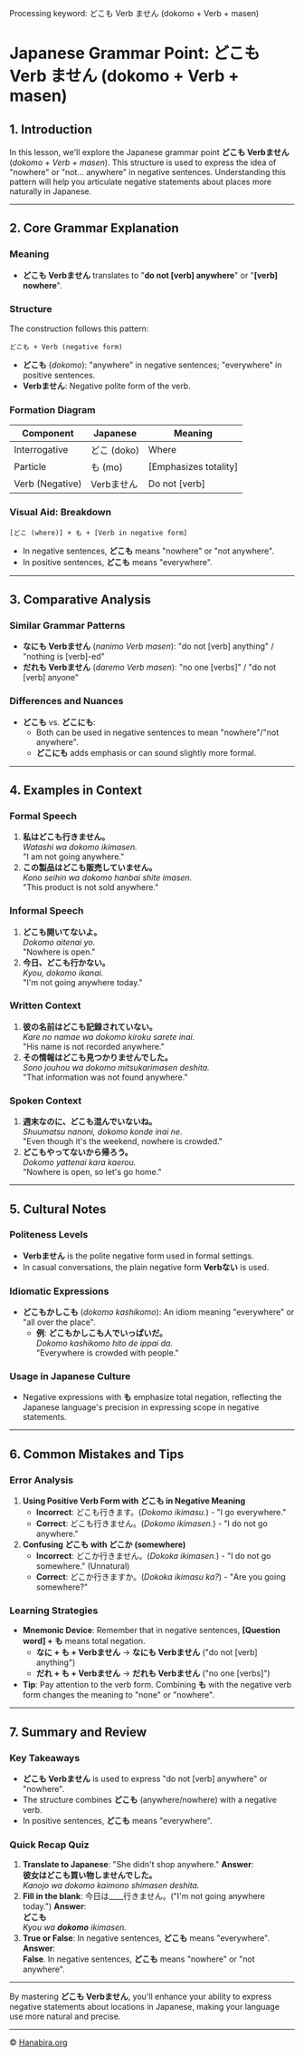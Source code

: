 Processing keyword: どこも Verb ません (dokomo + Verb + masen)
# Japanese Grammar Point: どこも Verb ません (dokomo + Verb + masen)

## 1. Introduction
In this lesson, we'll explore the Japanese grammar point **どこも Verbません** (*dokomo + Verb + masen*). This structure is used to express the idea of "nowhere" or "not... anywhere" in negative sentences. Understanding this pattern will help you articulate negative statements about places more naturally in Japanese.

---
## 2. Core Grammar Explanation
### Meaning
- **どこも Verbません** translates to "**do not [verb] anywhere**" or "**[verb] nowhere**".
### Structure
The construction follows this pattern:
```
どこも + Verb (negative form)
```
- **どこも** (*dokomo*): "anywhere" in negative sentences; "everywhere" in positive sentences.
- **Verbません**: Negative polite form of the verb.
### Formation Diagram
| Component       | Japanese        | Meaning           |
|-----------------|-----------------|-------------------|
| Interrogative   | どこ (doko)     | Where             |
| Particle        | も (mo)         | [Emphasizes totality] |
| Verb (Negative) | Verbません      | Do not [verb]     |
### Visual Aid: Breakdown
```
[どこ (where)] + も + [Verb in negative form]
```
- In negative sentences, **どこも** means "nowhere" or "not anywhere".
- In positive sentences, **どこも** means "everywhere".
---
## 3. Comparative Analysis
### Similar Grammar Patterns
- **なにも Verbません** (*nanimo Verb masen*): "do not [verb] anything" / "nothing is [verb]-ed"
- **だれも Verbません** (*daremo Verb masen*): "no one [verbs]" / "do not [verb] anyone"
### Differences and Nuances
- **どこも** vs. **どこにも**:
  - Both can be used in negative sentences to mean "nowhere"/"not anywhere".
  - **どこにも** adds emphasis or can sound slightly more formal.
---
## 4. Examples in Context
### Formal Speech
1. **私はどこも行きません。**  
   *Watashi wa dokomo ikimasen.*  
   "I am not going anywhere."
2. **この製品はどこも販売していません。**  
   *Kono seihin wa dokomo hanbai shite imasen.*  
   "This product is not sold anywhere."
### Informal Speech
1. **どこも開いてないよ。**  
   *Dokomo aitenai yo.*  
   "Nowhere is open."
2. **今日、どこも行かない。**  
   *Kyou, dokomo ikanai.*  
   "I'm not going anywhere today."
### Written Context
1. **彼の名前はどこも記録されていない。**  
   *Kare no namae wa dokomo kiroku sarete inai.*  
   "His name is not recorded anywhere."
2. **その情報はどこも見つかりませんでした。**  
   *Sono jouhou wa dokomo mitsukarimasen deshita.*  
   "That information was not found anywhere."
### Spoken Context
1. **週末なのに、どこも混んでいないね。**  
   *Shuumatsu nanoni, dokomo konde inai ne.*  
   "Even though it's the weekend, nowhere is crowded."
2. **どこもやってないから帰ろう。**  
   *Dokomo yattenai kara kaerou.*  
   "Nowhere is open, so let's go home."
---
## 5. Cultural Notes
### Politeness Levels
- **Verbません** is the polite negative form used in formal settings.
- In casual conversations, the plain negative form **Verbない** is used.
### Idiomatic Expressions
- **どこもかしこも** (*dokomo kashikomo*): An idiom meaning "everywhere" or "all over the place".
  - **例**: **どこもかしこも人でいっぱいだ。**  
    *Dokomo kashikomo hito de ippai da.*  
    "Everywhere is crowded with people."
### Usage in Japanese Culture
- Negative expressions with **も** emphasize total negation, reflecting the Japanese language's precision in expressing scope in negative statements.
---
## 6. Common Mistakes and Tips
### Error Analysis
1. **Using Positive Verb Form with どこも in Negative Meaning**
   - **Incorrect**: どこも行きます。(*Dokomo ikimasu.*) - "I go everywhere."
   - **Correct**: どこも行きません。(*Dokomo ikimasen.*) - "I do not go anywhere."
2. **Confusing どこも with どこか (somewhere)**
   - **Incorrect**: どこか行きません。(*Dokoka ikimasen.*) - "I do not go somewhere." (Unnatural)
   - **Correct**: どこか行きますか。(*Dokoka ikimasu ka?*) - "Are you going somewhere?"
### Learning Strategies
- **Mnemonic Device**: Remember that in negative sentences, **[Question word] + も** means total negation.
  - **なに + も + Verbません** → **なにも Verbません** ("do not [verb] anything")
  - **だれ + も + Verbません** → **だれも Verbません** ("no one [verbs]")
- **Tip**: Pay attention to the verb form. Combining **も** with the negative verb form changes the meaning to "none" or "nowhere".
---
## 7. Summary and Review
### Key Takeaways
- **どこも Verbません** is used to express "do not [verb] anywhere" or "nowhere".
- The structure combines **どこも** (anywhere/nowhere) with a negative verb.
- In positive sentences, **どこも** means "everywhere".
### Quick Recap Quiz
1. **Translate to Japanese**: "She didn't shop anywhere."
   **Answer**:  
   **彼女はどこも買い物しませんでした。**  
   *Kanojo wa dokomo kaimono shimasen deshita.*
2. **Fill in the blank**: 今日は____行きません。("I'm not going anywhere today.")
   **Answer**:  
   **どこも**  
   *Kyou wa **dokomo** ikimasen.*
3. **True or False**: In negative sentences, **どこも** means "everywhere".
   **Answer**:  
   **False**. In negative sentences, **どこも** means "nowhere" or "not anywhere".
---
By mastering **どこも Verbません**, you'll enhance your ability to express negative statements about locations in Japanese, making your language use more natural and precise.


---

© [Hanabira.org](https://hanabira.org)
